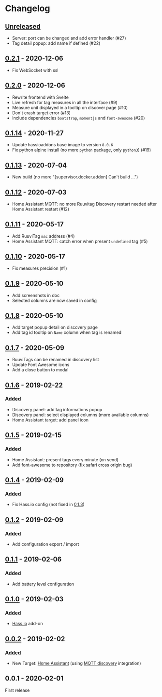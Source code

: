 # Changelog

## [Unreleased]
- Server: port can be changed and add error handler (#27)
- Tag detail popup: add name if defined (#22)

## [0.2.1] - 2020-12-06
- Fix WebSocket with ssl

## [0.2.0] - 2020-12-06
- Rewrite frontend with Svelte
- Live refresh for tag measures in all the interface (#9)
- Measure unit displayed in a tooltip on discover page (#10)
- Don't crash target error (#13)
- Include dependencies `bootstrap`, `momentjs` and `font-awesome` (#20)

## [0.1.14] - 2020-11-27
- Update hassioaddons base image to version `8.0.6`
- Fix python alpine install (no more `python` package, only `python3`) (#19)

## [0.1.13] - 2020-07-04
- New build (no more "[supervisor.docker.addon] Can't build ...")

## [0.1.12] - 2020-07-03
- Home Assistant MQTT: no more Ruuvitag Discovery restart needed after Home Assistant restart (#12)

## [0.1.11] - 2020-05-17
- Add RuuviTag `mac` address (#4)
- Home Assistant MQTT: catch error when present `undefined` tag (#5)

## [0.1.10] - 2020-05-17
- Fix measures precision (#1)

## [0.1.9] - 2020-05-10
- Add screenshots in doc
- Selected columns are now saved in config

## [0.1.8] - 2020-05-10
- Add target popup detail on discovery page
- Add tag id tooltip on `Name` column when tag is renamed

## [0.1.7] - 2020-05-09
- RuuviTags can be renamed in discovery list
- Update Font Awesome icons
- Add a close button to modal

## [0.1.6] - 2019-02-22
### Added
- Discovery panel: add tag informations popup
- Discovery panel: select displayed columns (more available columns)
- Home Assistant target: add panel icon

## [0.1.5] - 2019-02-15
### Added
- Home Assistant: present tags every minute (on send)
- Add font-awesome to repository (fix safari cross origin bug)

## [0.1.4] - 2019-02-09
### Added
- Fix Hass.io config (not fixed in [0.1.3])

## [0.1.2] - 2019-02-09
### Added
- Add configuration export / import

## [0.1.1] - 2019-02-06
### Added
- Add battery level configuration

## [0.1.0] - 2019-02-03
### Added
- [Hass.io](https://www.home-assistant.io/hassio/) add-on

## [0.0.2] - 2019-02-02
### Added
- New Target: [Home Assistant](https://www.home-assistant.io/hassio/) (using [MQTT discovery](https://www.home-assistant.io/docs/mqtt/discovery/) integration)

## 0.0.1 - 2020-02-01

First release

[Unreleased]: https://github.com/balda/ruuvitag-discovery/compare/0.2.1...HEAD
[0.2.1]: https://github.com/balda/ruuvitag-discovery/compare/0.2.0...0.2.1
[0.2.0]: https://github.com/balda/ruuvitag-discovery/compare/0.1.14...0.2.0
[0.1.14]: https://github.com/balda/ruuvitag-discovery/compare/0.1.13...0.1.14
[0.1.13]: https://github.com/balda/ruuvitag-discovery/compare/0.1.12...0.1.13
[0.1.12]: https://github.com/balda/ruuvitag-discovery/compare/0.1.11...0.1.12
[0.1.11]: https://github.com/balda/ruuvitag-discovery/compare/0.1.10...0.1.11
[0.1.10]: https://github.com/balda/ruuvitag-discovery/compare/0.1.9...0.1.10
[0.1.9]: https://github.com/balda/ruuvitag-discovery/compare/0.1.8...0.1.9
[0.1.8]: https://github.com/balda/ruuvitag-discovery/compare/0.1.7...0.1.8
[0.1.7]: https://github.com/balda/ruuvitag-discovery/compare/0.1.6...0.1.7
[0.1.6]: https://github.com/balda/ruuvitag-discovery/compare/0.1.5...0.1.6
[0.1.5]: https://github.com/balda/ruuvitag-discovery/compare/0.1.4...0.1.5
[0.1.4]: https://github.com/balda/ruuvitag-discovery/compare/0.1.3...0.1.4
[0.1.3]: https://github.com/balda/ruuvitag-discovery/compare/0.1.2...0.1.3
[0.1.2]: https://github.com/balda/ruuvitag-discovery/compare/0.1.1...0.1.2
[0.1.1]: https://github.com/balda/ruuvitag-discovery/compare/0.1.0...0.1.1
[0.1.0]: https://github.com/balda/ruuvitag-discovery/compare/0.0.2...0.1.0
[0.0.2]: https://github.com/balda/ruuvitag-discovery/compare/0.0.1...0.0.2
